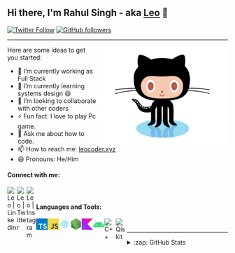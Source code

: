 ## Hi there, I'm Rahul Singh - aka [Leo][github] 👋

[![Twitter Follow](https://img.shields.io/twitter/follow/Leo_5661?style=for-the-badge&logo=x&logoColor=%23000000&color=1975D1)][follow_twitter]
[![GitHub followers](https://img.shields.io/github/followers/leo5661?style=for-the-badge&logo=github&logoColor=%23000000&color=%23EF2D5E)][github]

---

<img align='right' src="https://github.com/Leo5661/Leo5661/blob/master/images/github_octocat.gif" width='300'>

Here are some ideas to get you started:

- 🔭 I’m currently working as Full Stack
- 🌱 I’m currently learning systems design 😄
- 👯 I’m looking to collaborate with other coders 
- ⚡ Fun fact: I love to play Pc game.
- 💬 Ask me about how to code.
- 📫 How to reach me: [leocoder.xyz](https://leocoder.xyz/)
- 😄 Pronouns: He/Him

#### Connect with me:

[<img align="left" alt="Leo | Linkedin" width="22px" src="https://unpkg.com/simple-icons@v3/icons/linkedin.svg" />][LinkedIn]
[<img align="left" alt="Leo | Twitter" width="22px" src="https://unpkg.com/simple-icons@v3/icons/twitter.svg" />][Twitter]
[<img align="left" alt="Leo | Instagram" width="22px" src="https://unpkg.com/simple-icons@v3/icons/instagram.svg" />][Instagram]

</br>

#### Languages and Tools:

<img align="left" alt="TypeScript" width="26px" src="https://raw.githubusercontent.com/github/explore/80688e429a7d4ef2fca1e82350fe8e3517d3494d/topics/typescript/typescript.png"/> <img align="left" alt="JavaScript" width="26px" src="https://raw.githubusercontent.com/github/explore/80688e429a7d4ef2fca1e82350fe8e3517d3494d/topics/javascript/javascript.png"/>
<img align="left" alt="React" width="26px" src="https://raw.githubusercontent.com/github/explore/80688e429a7d4ef2fca1e82350fe8e3517d3494d/topics/react/react.png" />
<img align="left" alt="Nodejs" width="26px" src="https://raw.githubusercontent.com/github/explore/80688e429a7d4ef2fca1e82350fe8e3517d3494d/topics/nodejs/nodejs.png" />
<img align="left" alt="Kotlin" width="26px" src="https://raw.githubusercontent.com/github/explore/80688e429a7d4ef2fca1e82350fe8e3517d3494d/topics/kotlin/kotlin.png"/>
<img align="left" alt="Android" width="26px" src="https://raw.githubusercontent.com/github/explore/80688e429a7d4ef2fca1e82350fe8e3517d3494d/topics/android/android.png"/>
<img align="left" alt="C++" width="26px" src="https://upload.wikimedia.org/wikipedia/commons/thumb/1/18/ISO_C%2B%2B_Logo.svg/306px-ISO_C%2B%2B_Logo.svg.png"/>
<img align="left" alt="Qiskit" width="26px" src="https://avatars3.githubusercontent.com/u/30696987?s=280&v=4"/>

</br>

---

<details>
  <summary>:zap: GitHub Stats</summary>

  <img align="left" alt="Leo's GitHub Stats" src="https://github-readme-stats-leo5661.vercel.app/api?username=Leo5661&count_private=true&show_icons=true&hide_border=true&theme=dark" />
  <img align="center" alt="Leo's Language Stats" src="https://github-readme-stats-leo5661.vercel.app/api/top-langs/?username=Leo5661&layout=compact&theme=dark" /> 

</details>
<!-- Links -->

[github]: https://github.com/Leo5661
[twitter]: https://twitter.com/Leo_5661
[follow_twitter]: https://twitter.com/intent/follow?screen_name=Leo_5661
[linkedin]: https://www.linkedin.com/in/leocoder/
[leetcode]: https://leetcode.com/leo1_/
[instagram]: https://www.instagram.com/leo_coder/

